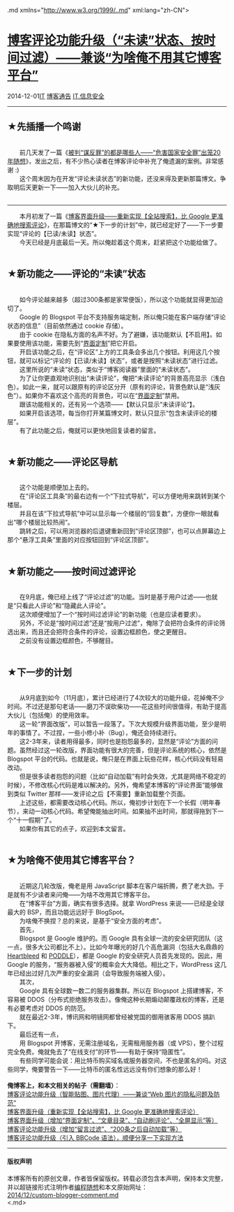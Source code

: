 <!DOCTYPE.md>
.md xmlns="http://www.w3.org/1999/..md" xml:lang="zh-CN">
<head>
<meta http-equiv="Content-Type" content="text.md; charset=utf-8" />
<meta name="generator" content="Python script by program.think@gmail.com" />
<meta name="provider" content="program-think.blogspot.com" />
<link type="text/css" rel="stylesheet" href="../../css/program-think.css" />
<title>博客评论功能升级（“未读”状态、按时间过滤）——兼谈“为啥俺不用其它博客平台” - 编程随想的博客</title>
</head>
<body>
<div id="main" style="width:100%;">
<h1><a href="../../index.md" title="回到首页">博客评论功能升级（“未读”状态、按时间过滤）——兼谈“为啥俺不用其它博客平台”</a></h1>
<div class="post-info"><span class="date-header">2014-12-01</span><a href="../../tags/IT.md" class="tag">IT</a> <a href="../../tags/E58D9AE5AEA2E9809AE5918A.md" class="tag">博客通告</a> <a href="../../tags/IT.E4BFA1E681AFE5AE89E585A8.md" class="tag">IT.信息安全</a> </div>
<hr>
<div class="post">
<h2>★先插播一个鸣谢</h2><br />&#12288;&#12288;前几天发了一篇《<a href="../../2014/11/political-offences-in-china.md">被判“谋反罪”的都是哪些人——“危害国家安全罪”出笼20年随想</a>》，发出之后，有不少热心读者在博客评论中补充了俺遗漏的案例。非常感谢 :)<br />&#12288;&#12288;这个周末因为在开发“评论未读状态”的新功能，还没来得及更新那篇博文。争取明后天更新一下——加入大伙儿的补充。<br /><br /><hr/>&#12288;&#12288;本月初发了一篇《<a href="../../2014/11/custom-blogger-search.md">博客界面升级——重新实现【全站搜索】，比 Google 更准确地搜索评论</a>》，在那篇博文的“★下一步的计划”中，就已经定好了——下一步要实现“评论的【已读/未读】状态”。<br />&#12288;&#12288;今天已经是月底最后一天。所以俺趁着这个周末，赶紧把这个功能给做了。<a name='more'></a><!--program-think--><br /><br /><h2>★新功能之——评论的“未读”状态</h2><br />&#12288;&#12288;如今评论越来越多（超过300条都是家常便饭），所以这个功能就显得更加迫切了。<br />&#12288;&#12288;Google 的 Blogspot 平台不支持服务端定制，所以俺只能在客户端存储“评论状态的信息”（目前依然通过 cookie 存储）。<br />&#12288;&#12288;由于 cookie 在隐私方面的名声不好。为了避嫌，该功能默认【不启用】。如果要使用该功能，需要先到“<a href="http://program-think.blogspot.com/p/options..md">界面定制</a>”把它开启。<br />&#12288;&#12288;开启该功能之后，在“评论区”上方的工具条会多出几个按钮。利用这几个按钮，就可以标记“评论的【已读/未读】状态”，或者是按照“未读状态”进行过滤。<br />&#12288;&#12288;这里所说的“未读”状态，类似于“博客阅读器”里面的“未读状态”。<br />&#12288;&#12288;为了让你更直观地识别出“未读评论”，俺把“未读评论”的背景高亮显示（浅白色）。如此一来，就可以跟原有的评论区分开（原有的评论，背景色默认是“浅灰色”）。如果你不喜欢这个高亮的背景色，可以在“<a href="http://program-think.blogspot.com/p/options..md">界面定制</a>”禁用。<br />&#12288;&#12288;跟该功能相关的，还有另一个选项——【默认只显示“未读评论”】。<br />&#12288;&#12288;如果开启该选项，每当你打开某篇博文时，默认只显示“包含未读评论的楼层”。<br />&#12288;&#12288;有了此功能之后，俺就可以更快地回复读者的留言。<br /><br /><h2>★新功能之——评论区导航</h2><br />&#12288;&#12288;这个功能是顺便加上去的。<br />&#12288;&#12288;在“评论区工具条”的最右边有一个“下拉式导航”，可以方便地用来跳转到某个楼层。<br />&#12288;&#12288;并且在该“下拉式导航”中可以显示每一个楼层的“回复数”，方便你一眼就看出“哪个楼层比较热闹”。<br />&#12288;&#12288;跳转之后，可以用浏览器的后退键重新回到“评论区顶部”，也可以点屏幕边上那个“悬浮工具条”里面的对应按钮回到“评论区顶部”。<br /><br /><h2>★新功能之——按时间过滤评论</h2><br />&#12288;&#12288;在9月底，俺已经上线了“评论过滤”的功能。当时是基于用户过滤——也就是“只看此人评论”和“隐藏此人评论”。<br />&#12288;&#12288;这次顺便增加了一个“按时间过滤评论”的新功能（也是应读者要求）。<br />&#12288;&#12288;另外，不论是“按时间过滤”还是“按用户过滤”，俺除了会把符合条件的评论筛选出来，而且还会把符合条件的评论，设置边框颜色，使之更醒目。<br />&#12288;&#12288;之前没有设置边框颜色，不够醒目。<br /><br /><h2>★下一步的计划</h2><br />&#12288;&#12288;从9月底到如今（11月底），累计已经进行了4次较大的功能升级，花掉俺不少时间。不过还是那句老话——磨刀不误砍柴功——花这些时间很值得，有助于提高大伙儿（包括俺）的使用效率。<br />&#12288;&#12288;这一轮“界面改版”，可以暂告一段落了。下次大规模升级界面功能，至少是明年的事情了。不过捏，一些小修小补（Bug），俺还会持续进行。<br />&#12288;&#12288;这2-3年来，读者用得最多，同时也是抱怨最多的，显然是“评论”方面的问题。虽然经过这一轮改版，界面功能有很大的完善，但是评论系统的核心，依然是 Blogspot 平台的代码。也就是说，俺只是在界面上玩些花样，核心代码没有轻易改动。<br />&#12288;&#12288;但是很多读者抱怨的问题（比如“自动加载”有时会失效，尤其是网络不稳定的时候），不修改核心代码是难以解决的。另外，俺希望本博客的“评论界面”能够做到类似 Twitter 那样——发评论之后【不需要】重新加载整个页面。<br />&#12288;&#12288;上述这些，都需要改动核心代码。所以，俺初步计划在下一个长假（明年春节），来动一动核心代码。希望俺能抽出时间。如果抽不出时间，那就得拖到下一个“十一假期”了。<br />&#12288;&#12288;如果你有其它的点子，欢迎到本文留言。<br /><br /><h2>★为啥俺不使用其它博客平台？</h2><br />&#12288;&#12288;近期这几轮改版，俺老是用 JavaScript 脚本在客户端折腾，费了老大劲。于是就有不少读者来问俺——为啥不改用其它博客平台。<br />&#12288;&#12288;在“博客平台”方面，确实有很多选择。就拿 WordPress 来说——已经是全球最大的 BSP，而且功能远远好于 BlogSpot。<br />&#12288;&#12288;为啥俺不换捏？总的来说，是基于“安全方面的考虑”。<br />&#12288;&#12288;首先，<br />&#12288;&#12288;Blogspot 是 Google 维护的。而 Google 具有全球一流的安全研究团队（这一点，很多大公司都比不上）。比如今年曝光的好几个高危漏洞（包括大名鼎鼎的 <a href="https://en.wikipedia.org/wiki/Heartbleed" target="_blank" rel="nofollow">Heartbleed</a> 和 <a href="https://en.wikipedia.org/wiki/POODLE" target="_blank" rel="nofollow">PODDLE</a>），都是 Google 的安全研究人员首先发现的。因此，用 Google 的服务，“服务器被入侵”的概率会大大降低。相比之下，WordPress 这几年已经出过好几次严重的安全漏洞（会导致服务端被入侵）。<br />&#12288;&#12288;其次，<br />&#12288;&#12288;Google 具有全球数一数二的服务器集群。所以在 Blogspot 上搭建博客，不容易被 DDOS（分布式拒绝服务攻击）。像俺这种长期煽动颠覆政权的博客，还是有必要考虑对 DDOS 的防范。<br />&#12288;&#12288;就在最近2-3年，博讯网和明镜网都曾经被党国的御用骇客用 DDOS 搞趴下。<br />&#12288;&#12288;最后还有一点，<br />&#12288;&#12288;用 Blogspot 开博客，无需注册域名，无需租用服务器（或 VPS），整个过程完全免费。俺就免去了“在线支付”的环节——有助于保持“隐匿性”。<br />&#12288;&#12288;有些同学可能会说：用比特币购买域名或服务器空间，不也是匿名的吗。对这些同学，俺要警告一下——比特币的匿名性远远没有你们想象的那么好！<br /><br /><b>俺博客上，和本文相关的帖子（需翻墙）</b>：<br /><a href="../../2015/04/custom-blogger-comment.md">博客评论功能升级（智能贴图、图片代理）——兼谈“Web 图片的隐私问题及防范”</a><br /><a href="../../2014/11/custom-blogger-search.md">博客界面升级（重新实现【全站搜索】，比 Google 更准确地搜索评论）</a><br /><a href="../../2014/10/custom-blogger-ui.md">博客界面升级（增加“界面定制”、“文章目录”、“自动刷评论”、“全屏显示”等）</a><br /><a href="../../2014/09/custom-blogger-comment.md">博客评论功能升级（增加“留言过滤”、“200条之后自动加载”等）</a><br /><a href="../../2012/09/custom-blogger-comment.md">博客评论功能升级（引入 BBCode 语法），顺便分享一下实现方法</a><div class="blogger-post-footer">
</div>
<hr>
<div class="copyright">
<h4>版权声明</h4>
本博客所有的原创文章，作者皆保留版权。转载必须包含本声明，保持本文完整，并以超链接形式注明作者<a href="mailto:program.think@gmail.com">编程随想</a>和本文原始网址：<br>
<a href="2014/12/custom-blogger-comment.md">2014/12/custom-blogger-comment.md</a>
</div>
</div>
</body>
<.md>
